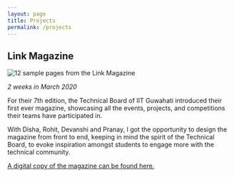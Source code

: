 ```yaml
---
layout: page
title: Projects
permalink: /projects
---
```

## Link Magazine
![12 sample pages from the Link Magazine](https://chaitanya.page/assets/images/link-magazine.png)

*2 weeks in March 2020* 

For their 7th edition, the Technical Board of IIT Guwahati introduced their first ever magazine, showcasing all the events, projects, and competitions their teams have participated in.

With Disha, Rohit, Devanshi and Pranay, I got the opportunity to design the magazine from front to end, keeping in mind the spirit of the Technical Board, to evoke inspiration amongst students to engage more with the technical community.

[A digital copy of the magazine can be found here.](https://www.rohitramachandran.com/src/Link_Magazine.pdf)